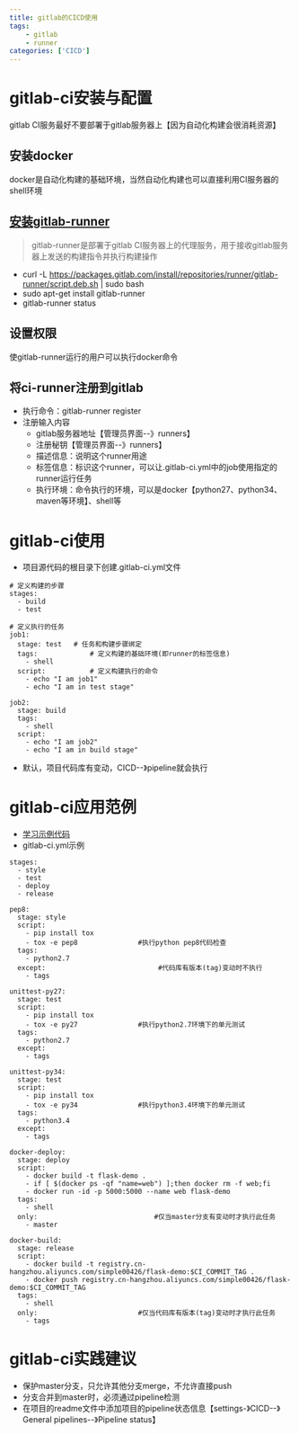 ```yaml
---
title: gitlab的CICD使用
tags:
    - gitlab
    - runner
categories: ['CICD']
---
```

# gitlab-ci安装与配置
gitlab CI服务最好不要部署于gitlab服务器上【因为自动化构建会很消耗资源】
## 安装docker
docker是自动化构建的基础环境，当然自动化构建也可以直接利用CI服务器的shell环境

## [安装gitlab-runner](https://docs.gitlab.com/runner/install/linux-repository.html)
>gitlab-runner是部署于gitlab CI服务器上的代理服务，用于接收gitlab服务器上发送的构建指令并执行构建操作
    
- curl -L https://packages.gitlab.com/install/repositories/runner/gitlab-runner/script.deb.sh | sudo bash
- sudo apt-get install gitlab-runner
- gitlab-runner status

## 设置权限
使gitlab-runner运行的用户可以执行docker命令

## 将ci-runner注册到gitlab
* 执行命令：gitlab-runner register
* 注册输入内容
    - gitlab服务器地址【管理员界面--》runners】
    - 注册秘钥【管理员界面--》runners】
    - 描述信息：说明这个runner用途
    - 标签信息：标识这个runner，可以让.gitlab-ci.yml中的job使用指定的runner运行任务
    - 执行环境：命令执行的环境，可以是docker【python27、python34、maven等环境】、shell等

# gitlab-ci使用
* 项目源代码的根目录下创建.gitlab-ci.yml文件
```
# 定义构建的步骤
stages:
  - build
  - test

# 定义执行的任务
job1:
  stage: test   # 任务和构建步骤绑定
  tags:             # 定义构建的基础环境(即runner的标签信息)
    - shell 
  script:           # 定义构建执行的命令
    - echo "I am job1"
    - echo "I am in test stage"

job2:
  stage: build
  tags:
    - shell
  script:
    - echo "I am job2"
    - echo "I am in build stage"
```
* 默认，项目代码库有变动，CICD--》pipeline就会执行

# gitlab-ci应用范例
* [学习示例代码](https://github.com/imooc-course/docker-cloud-flask-demo)
* gitlab-ci.yml示例
```
stages:
  - style
  - test
  - deploy
  - release

pep8:
  stage: style
  script:
    - pip install tox
    - tox -e pep8               #执行python pep8代码检查
  tags:
    - python2.7
  except:                            #代码库有版本(tag)变动时不执行
    - tags

unittest-py27:
  stage: test
  script:
    - pip install tox
    - tox -e py27               #执行python2.7环境下的单元测试
  tags:
    - python2.7
  except:
    - tags

unittest-py34:
  stage: test
  script:
    - pip install tox
    - tox -e py34               #执行python3.4环境下的单元测试
  tags:
    - python3.4
  except:
    - tags

docker-deploy:
  stage: deploy
  script:
    - docker build -t flask-demo .
    - if [ $(docker ps -qf "name=web") ];then docker rm -f web;fi
    - docker run -id -p 5000:5000 --name web flask-demo 
  tags:
    - shell
  only:                             #仅当master分支有变动时才执行此任务
    - master

docker-build:
  stage: release
  script:
    - docker build -t registry.cn-hangzhou.aliyuncs.com/simple00426/flask-demo:$CI_COMMIT_TAG . 
    - docker push registry.cn-hangzhou.aliyuncs.com/simple00426/flask-demo:$CI_COMMIT_TAG
  tags:
    - shell
  only:                         #仅当代码库有版本(tag)变动时才执行此任务
    - tags
```

# gitlab-ci实践建议
* 保护master分支，只允许其他分支merge，不允许直接push
* 分支合并到master时，必须通过pipeline检测
* 在项目的readme文件中添加项目的pipeline状态信息【settings-》CICD--》General pipelines--》Pipeline status】
